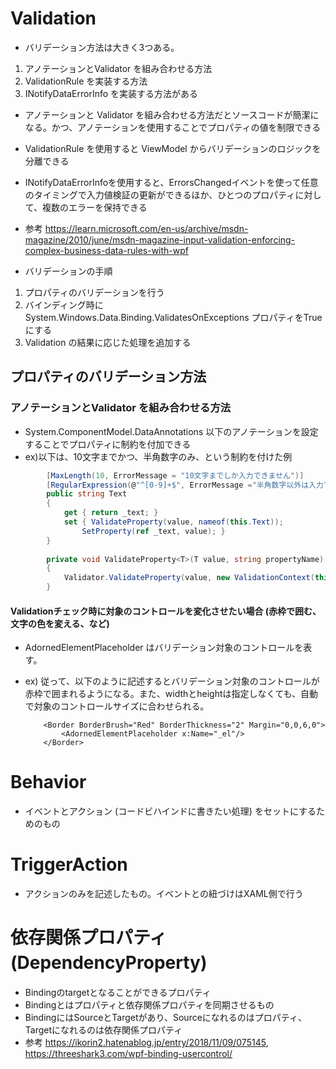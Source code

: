# Validation
- バリデーション方法は大きく3つある。
1. アノテーションとValidator を組み合わせる方法
2. ValidationRule を実装する方法
3. INotifyDataErrorInfo を実装する方法がある

- アノテーションと Validator を組み合わせる方法だとソースコードが簡潔になる。かつ、アノテーションを使用することでプロパティの値を制限できる
- ValidationRule を使用すると ViewModel からバリデーションのロジックを分離できる
- INotifyDataErrorInfoを使用すると、ErrorsChangedイベントを使って任意のタイミングで入力値検証の更新ができるほか、ひとつのプロパティに対して、複数のエラーを保持できる

- 参考 https://learn.microsoft.com/en-us/archive/msdn-magazine/2010/june/msdn-magazine-input-validation-enforcing-complex-business-data-rules-with-wpf
- バリデーションの手順
1. プロパティのバリデーションを行う 
1. バインディング時に System.Windows.Data.Binding.ValidatesOnExceptions プロパティをTrueにする
1. Validation の結果に応じた処理を追加する

## プロパティのバリデーション方法
### アノテーションとValidator を組み合わせる方法
- System.ComponentModel.DataAnnotations 以下のアノテーションを設定することでプロパティに制約を付加できる
- ex)以下は、10文字までかつ、半角数字のみ、という制約を付けた例
``` C#
        [MaxLength(10, ErrorMessage = "10文字までしか入力できません")]
        [RegularExpression(@"^[0-9]+$", ErrorMessage ="半角数字以外は入力できません")]
        public string Text
        {
            get { return _text; }
            set { ValidateProperty(value, nameof(this.Text));
                SetProperty(ref _text, value); }
        }
        
        private void ValidateProperty<T>(T value, string propertyName)
        {
            Validator.ValidateProperty(value, new ValidationContext(this, null, null) { MemberName = propertyName });
        }
```

#### Validationチェック時に対象のコントロールを変化させたい場合 (赤枠で囲む、文字の色を変える、など)
- AdornedElementPlaceholder はバリデーション対象のコントロールを表す。
- ex) 従って、以下のように記述するとバリデーション対象のコントロールが赤枠で囲まれるようになる。また、widthとheightは指定しなくても、自動で対象のコントロールサイズに合わせられる。

          <Border BorderBrush="Red" BorderThickness="2" Margin="0,0,6,0">
              <AdornedElementPlaceholder x:Name="_el"/>
          </Border>

# Behavior
- イベントとアクション (コードビハインドに書きたい処理) をセットにするためのもの

# TriggerAction
- アクションのみを記述したもの。イベントとの紐づけはXAML側で行う

# 依存関係プロパティ (DependencyProperty)　
- Bindingのtargetとなることができるプロパティ
- Bindingとはプロパティと依存関係プロパティを同期させるもの
- BindingにはSourceとTargetがあり、Sourceになれるのはプロパティ、Targetになれるのは依存関係プロパティ
- 参考 https://ikorin2.hatenablog.jp/entry/2018/11/09/075145, https://threeshark3.com/wpf-binding-usercontrol/
